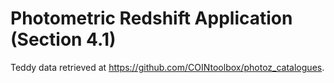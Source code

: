 Photometric Redshift Application (Section 4.1)
===

Teddy data retrieved at https://github.com/COINtoolbox/photoz_catalogues.
